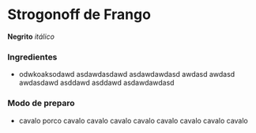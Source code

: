 # Strogonoff de Frango

**Negrito** _itálico_

### Ingredientes

- odwkoaksodawd
  asdawdasdawd
  asdawdawdasd
  awdasd
  awdasd
  awdasdawd
  asddawd
  asddawd
  asdawdawdasd

### Modo de preparo

- cavalo
  porco
  cavalo
  cavalo
  cavalo
  cavalo
  cavalo
  cavalo
  cavalo
  cavalo
